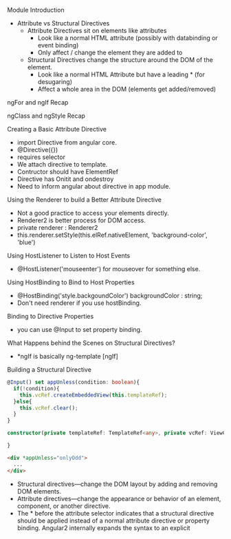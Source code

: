 Module Introduction
  - Attribute vs Structural Directives
    - Attribute Directives sit on elements like attributes
      - Look like a normal HTML attribute (possibly with databinding or event binding)
      - Only affect / change the element they are added to
    - Structural Directives change the structure around the DOM of the element.
      - Look like a normal HTML Attribute but have a leading * (for desugaring)
      - Affect a whole area in the DOM  (elements get added/removed)

ngFor and ngIf Recap

ngClass and ngStyle Recap

Creating a Basic Attribute Directive
  - import Directive from angular core.
  - @Directive({})
  - requires selector
  - We attach directive to template.
  - Contructor should have ElementRef
  - Directive has Onitit and ondestroy
  - Need to inform angular about directive in app module.

Using the Renderer to build a Better Attribute Directive
  - Not a good practice to access your elements directly.
  - Renderer2 is better process for DOM access.
  - private renderer : Renderer2
  - this.renderer.setStyle(this.elRef.nativeElement, 'background-color', 'blue')

Using HostListener to Listen to Host Events
  - @HostListener('mouseenter') for mouseover for something else.

Using HostBinding to Bind to Host Properties
  - @HostBinding('style.backgoundColor') backgroundColor : string;
  - Don't need renderer if you use hostBinding.

Binding to Directive Properties
  - you can use @Input to set property binding.

What Happens behind the Scenes on Structural Directives?
  - *ngIf is basically ng-template [ngIf]

Building a Structural Directive
  ```ts
  @Input() set appUnless(condition: boolean){
    if(!condition){
      this.vcRef.createEmbeddedView(this.templateRef);
    }else{
      this.vcRef.clear();
    }
  }

  constructor(private templateRef: TemplateRef<any>, private vcRef: ViewContainerRef){

  }
  ```
  ```HTML
  <div *appUnless="onlyOdd">
    ...
  </div>
  ```

 - Structural directives—change the DOM layout by adding and removing DOM elements.  
 - Attribute directives—change the appearance or behavior of an element, component, or another directive.
 - The * before the attribute selector indicates that a structural directive should be applied instead of a normal attribute directive or property binding. Angular2 internally expands the syntax to an explicit <template> tag.

Understanding ngSwitch
```html
<div [ngSwitch]="value">
  <p *ngSwitchCase="5"><p>
  <p *ngSwitchCase="10"><p>
  <p *ngSwitchCase="100"><p>
  <p *ngSwitchDefault=""><p>
</div>
```
